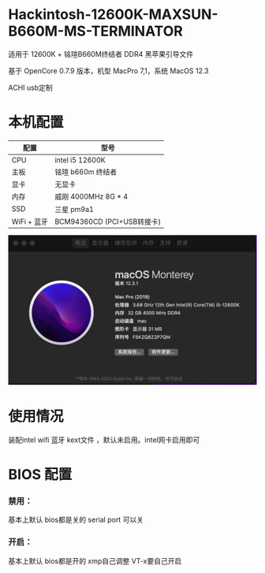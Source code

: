 # Hackintosh-12600K-MAXSUN-B660M-MS-TERMINATOR

适用于 12600K + 铭瑄B660M终结者 DDR4 黑苹果引导文件

基于 OpenCore 0.7.9 版本，机型 MacPro 7,1，系统 MacOS 12.3

ACHI usb定制


# 本机配置

| 配置        | 型号                                 |
|-----------|------------------------------------|
| CPU       | intel i5 12600K                   |
| 主板        | 铭瑄 b660m 终结者      |
| 显卡        | 无显卡                             |
| 内存        | 威刚 4000MHz 8G * 4                |
| SSD       | 三星 pm9a1            |
| WiFi + 蓝牙 | BCM94360CD (PCI+USB转接卡)            |

![avatar](png.png)

# 使用情况
装配intel wifi 蓝牙 kext文件 ，默认未启用。intel网卡启用即可

# BIOS 配置


### 禁用：

基本上默认 bios都是关的
serial port 可以关
### 开启：
基本上默认 bios都是开的
xmp自己调整
VT-x要自己开启
